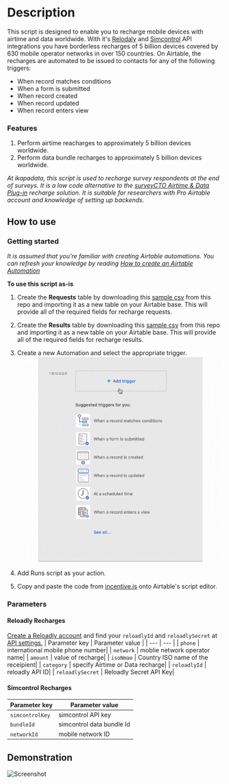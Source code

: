 # Description


This script is designed to enable you to recharge mobile devices with airtime and data worldwide. With it's [Relodaly](https://reloadly.com) and [Simcontrol](https://simcontrol.co.za) API integrations you have borderless recharges of 5 billion devices covered by 630 mobile operator networks in over 150 countries. On Airtable, the recharges are automated to be issued to contacts for any of the following triggers:
- When record matches conditions
- When a form is submitted
- When record created
- When record updated
- When record enters view

### Features

1. Perform airtime reacharges to approximately 5 billion devices worldwide.
1. Perform data bundle recharges to approximately 5 billion devices worldwide.

_At ikapadata, this script is used to recharge survey respondents at the end of surveys. It is a low code alternative to the [surveyCTO Airtime & Data Plug-in](https://github.com/ikapadata/surveyCTO-Plugins/tree/new-edits/Airtime%20distribution) recharge solution. It is suitable for researchers with Pro Airtable account and knowledge of setting up backends._


## How to use

### Getting started
_It is assumed that you're familiar with creating Airtable automations. You can refresh your knowledge by reading [How to create an Airtable Automation](https://support.airtable.com/hc/en-us/articles/360052619093-Creating-an-automation)_

**To use this script as-is**

1. Create the **Requests** table by downloading this [sample csv]() from this repo and importing it as a new table on your Airtable base. This will provide all of the required fields for recharge requests.
2. Create the **Results** table by downloading this [sample csv]() from this repo and importing it as a new table on your Airtable base. This will provide all of the required fields for recharge results.
3. Create a new Automation and select the appropriate trigger.
![Screenshot](https://github.com/ikapadata/Airtable/blob/new-edits/Airtime%20%26%20Data%20Distribution/Screenshots/triggers.gif)

4. Add Runs script as your action.
5. Copy and paste the code from [incentive.js](https://github.com/ikapadata/Airtable/blob/new-edits/Airtime%20%26%20Data%20Distribution/incentives.js) onto Airtable's script editor.

### Parameters
#### Reloadly Recharges
[Create a Reloadly account](https://www.reloadly.com/registration) and find your `reloadlyId` and `reloadlySecret` at [API settings.](https://www.reloadly.com/developers/api-settings)
| Parameter key | Parameter value |
| --- | --- |
| `phone` | international mobile phone number|
| `network` | moblie network operator name|
| `amount` | value of recharge|
| `isoNmae` | Country ISO name of the receipient|
| `category` | specify Airtime or Data recharge|
| `reloadlyId` | reloadly API ID|
| `reloadlySecret` | Reloadly Secret API Key|

#### Simcontrol Recharges
| Parameter key | Parameter value |
| --- | --- |
| `simcontrolKey` | simcontrol API key|
| `bundleId` | simcontrol data bundle Id|
| `networkId` | mobile network ID|

## Demonstration
![Screenshot](http://sco-assets.support.airtable.com/automations/change_trigger_type.gif)
